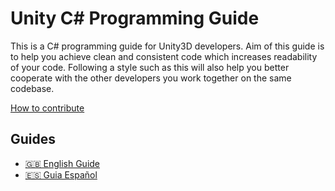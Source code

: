 # Unity C# Programming Guide

This is a C# programming guide for Unity3D developers. Aim of this guide is to help you achieve clean and consistent code which increases readability of your code. Following a style such as this will also help you better cooperate with the other developers you work together on the same codebase.

[How to contribute](how-to-contribute.md)

## Guides

- [🇬🇧 English Guide](guide-en.md)
- [🇪🇸 Guia Español](guide-es.md)
